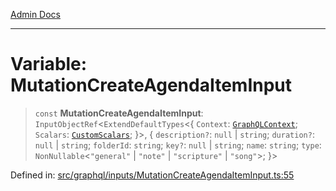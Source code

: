 [Admin Docs](/)

***

# Variable: MutationCreateAgendaItemInput

> `const` **MutationCreateAgendaItemInput**: `InputObjectRef`\<`ExtendDefaultTypes`\<\{ `Context`: [`GraphQLContext`](../../../context/type-aliases/GraphQLContext.md); `Scalars`: [`CustomScalars`](../../../scalars/type-aliases/CustomScalars.md); \}\>, \{ `description?`: `null` \| `string`; `duration?`: `null` \| `string`; `folderId`: `string`; `key?`: `null` \| `string`; `name`: `string`; `type`: `NonNullable`\<`"general"` \| `"note"` \| `"scripture"` \| `"song"`\>; \}\>

Defined in: [src/graphql/inputs/MutationCreateAgendaItemInput.ts:55](https://github.com/Sourya07/talawa-api/blob/ead7a48e0174153214ee7311f8b242ee1c1a12ca/src/graphql/inputs/MutationCreateAgendaItemInput.ts#L55)
